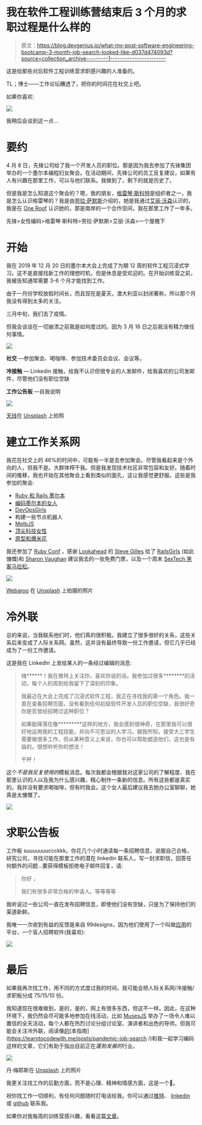# 我在软件工程训练营结束后 3 个月的求职过程是什么样的

> 原文：<https://blog.devgenius.io/what-my-post-software-engineering-bootcamp-3-month-job-search-looked-like-d037d474093d?source=collection_archive---------1----------------------->

这是给那些对后软件工程训练营求职感兴趣的人准备的。

TL；博士——工作论坛糟透了，把你的时间花在社交上吧。

如果你喜欢:

![](img/3cd139c8c334e22e7d7bb7fd34fd975a.png)

我稍后会谈到这一点…

# 要约

4 月 8 日，先锋公司给了我一个开发人员的职位。那是因为我去参加了先锋集团举办的一个墨尔本编程妇女聚会。在活动期间，先锋公司的员工反复建议，如果有人有兴趣在那里工作，可以与他们联系。我做到了，剩下的就是历史了。

但是我是怎么知道这个聚会的？嗯，我的朋友，[格雷琴·斯科特](https://twitter.com/scott_gretchen)是组织者之一，我是怎么认识格雷琴的？我是由[劳拉·萨默斯](https://twitter.com/summerscope)介绍的，她是我通过[艾丽·沃森](https://twitter.com/LoveAndMaths)认识的，我是在 [One Roof](https://oneroofwomen.com/) 认识她的，那是南岸的一个合作空间，我在那里工作了一年多。

先锋>女性编码>格雷琴·斯科特>劳拉·萨默斯>艾丽·沃森>一个屋檐下

# 开始

我在 2019 年 12 月 20 日的墨尔本大会上完成了为期 12 周的软件工程沉浸式学习。这不是直接找新工作的理想时机，但是休息是受欢迎的。在开始训练营之前，我被告知通常需要 3-6 个月才能找到工作。

由于一月份学校放假时间长，而且现在是夏天，澳大利亚以封闭著称，所以那个月我没有得到太多的关注。

三月中旬，我们去了疫情。

但我会谈谈在一切崩溃之前我是如何度过的。因为 3 月 16 日之后我没有精力做任何事情。

![](img/6e46aa0189c50e0a820ed28e5d2f2a9b.png)

**社交** —参加聚会、喝咖啡、参加技术委员会会议、会议等。

**冷接触** — Linkedin 接触，给我不认识但很专业的人发邮件，给我喜欢的公司发邮件，尽管他们没有职位空缺

**工作公告板** —自我说明

![](img/c30410938ea9b90b4c587e31749e6493.png)

[天线](https://unsplash.com/@antenna?utm_source=medium&utm_medium=referral)在 [Unsplash](https://unsplash.com?utm_source=medium&utm_medium=referral) 上拍照

# 建立工作关系网

我花在社交上的 46%的时间中，可能有一半是去参加聚会。尽管我看起来是个外向的人，但我不是。大群体榨干我。但是我发现技术社区非常包容和友好。随着时间的推移，我也开始在其他聚会上看到类似的面孔，这让我感觉更舒服。这些是我参加的聚会:

*   [Ruby 和 Rails 墨尔本](https://www.meetup.com/en-AU/Ruby-On-Rails-Oceania-Melbourne/)
*   [编码墨尔本的女人](https://www.meetup.com/en-AU/Women-Who-Code-Melbourne/)
*   [DevOpsGirls](https://www.meetup.com/en-AU/DevOpsGirls/)
*   构建一些节点机器人
*   [MelbJS](http://melbjs.com/)
*   [顶尖科技女性](https://www.meetup.com/en-AU/Tech-Leading-Ladies/)
*   [原型和爆米花](https://www.meetup.com/en-AU/Prototypes-and-Popcorn/)

我还参加了 [Ruby Conf](https://rubyconf.org.au/2020) ，感谢 [Lookahead](https://www.lookahead.com.au/) 的 [Steve Gilles](https://twitter.com/stevelikesyou) 给了 [RailsGirls](http://railsgirls.com/melbourne) (如此慷慨)和 [Sharon Vaughan](https://www.linkedin.com/in/sharon-vaughan/) 建议我去的一张免费门票，以及一个周末 [SexTech 黑客马拉松](https://www.eventbrite.com.au/e/melbourne-sextech-hackathon-tickets-86647487969)。

![](img/286e3b59d65fdab946884706607cc370.png)

[Webaroo](https://unsplash.com/@webaroo?utm_source=medium&utm_medium=referral) 在 [Unsplash](https://unsplash.com?utm_source=medium&utm_medium=referral) 上拍摄的照片

# 冷外联

总的来说，当我联系他们时，他们真的很积极。我建立了很多很好的关系，这些关系后来变成了人际关系网。虽然，这并没有最终导致一份工作邀请，但它几乎已经成为了一份工作邀请。

这是我在 LinkedIn 上发给某人的一条经过编辑的消息:

> 嗨******！我在推特上关注你，喜欢你说的话。我参加过很多********的活动，每个人的周到给我留下了深刻的印象。
> 
> 我最近在大会上完成了沉浸式软件工程，我正在寻找我的第一个角色。我一直在查看招聘页面，没有看到任何初级软件开发人员的职位空缺，我很好奇你是否曾经招聘过这种职位？
> 
> 如果能降落在像*********这样的地方，我会感到很神奇，在那里我可以很好地运用我的工程技能，并向不可思议的人学习。据我所知，接受大三学生需要做很多工作，但从某种意义上来说，你也可以帮助塑造他们，这也是有益的。很想听听你的想法！
> 
> 干杯！

这个*不是我反复使用的*模板消息。每次我都会根据我对这家公司的了解程度、我在那里认识的人以及我为什么感兴趣，精心制作一条新的信息。所有这些都是真实的。我并没有要求喝咖啡，但有时我会。这个女人最后建议我去她办公室聊聊，她真是太慷慨了。

![](img/e3a89ddf5517af36c778649e8146fcb5.png)

# 求职公告板

工作板 suuuuuuuccckkk。你花几个小时通读每一条招聘信息，说服自己合格，研究公司，寻找可能在那里工作的潜在 linkedin 联系人，写一封求职信，回答任何额外的问题…要获得模板拒绝电子邮件回复，请:

> 你好 <firstname><lastname>，</lastname></firstname>
> 
> 我们有很多非常合格的申请人。等等等等

我听说过一些公司一直在发布招聘信息，即使他们没有空缺，只是为了保持他们的渠道新鲜。

我唯一一次收到有益的反馈是来自 99designs，因为他们使用了一个叫做[应用](https://www.beapplied.com/)的平台，一个盲人招聘软件(我喜欢):

![](img/445c28617446d55d190519d736979c39.png)

# 最后

如果我再次找工作，用不同的方式度过我的时间，我可能会把人际关系网/冷接触/求职板分成 75/15/10 份。

我知道现在很难做到，是的，是的，网上有很多东西，但这不一样。因此，在这种环境下，我仍然会尽可能多地参加在线活动，比如 [MusesJS](https://musescodejs.org/) 举办了一场令人难以置信的全天活动，每个人都在热烈讨论分组讨论室、演讲者和出色的导师。但我可能会关注冷外联，阅读像[的](https://learntocodewith.me/blog/)[本指南](https://learntocodewith.me/posts/pandemic-job-search /)和我一起学习编码这样的文章，它们有助于指出目前正在*蓬勃发展的*行业。

![](img/1d889d69a903c09cf9aac0f6c65cdb9d.png)

丹·梅耶斯在 [Unsplash](https://unsplash.com?utm_source=medium&utm_medium=referral) 上的照片

我更关注找工作的后勤方面，而不是心理、精神和情感方面，这是一个🎢。

祝你找工作一切顺利，有任何问题随时打电话给我。你可以通过[推特](https://twitter.com/nikkiricks)、 [linkedin](https://www.linkedin.com/in/nikki-ricks/) 或 [github](https://github.com/nikkiricks) 联系我。

如果你对我每周的训练营感兴趣，看看这篇[文章](https://medium.com/@nikki.ricks/a-recap-of-my-software-engineering-immersive-experience-at-general-assembly-in-12-tweets-d750fa95c766)。